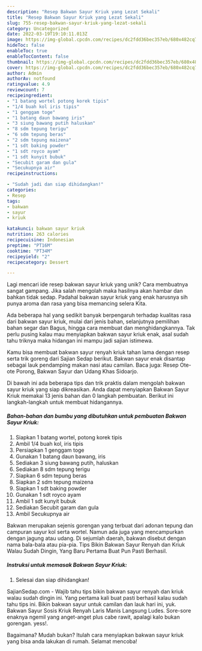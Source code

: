 ```yaml
---
description: "Resep Bakwan Sayur Kriuk yang Lezat Sekali"
title: "Resep Bakwan Sayur Kriuk yang Lezat Sekali"
slug: 755-resep-bakwan-sayur-kriuk-yang-lezat-sekali
category: Uncategorized
date: 2022-03-19T19:10:11.013Z
image: https://img-global.cpcdn.com/recipes/dc2fdd36bec357eb/680x482cq70/bakwan-sayur-kriuk-foto-resep-utama.jpg
hideToc: false
enableToc: true
enableTocContent: false
thumbnail: https://img-global.cpcdn.com/recipes/dc2fdd36bec357eb/680x482cq70/bakwan-sayur-kriuk-foto-resep-utama.jpg
cover: https://img-global.cpcdn.com/recipes/dc2fdd36bec357eb/680x482cq70/bakwan-sayur-kriuk-foto-resep-utama.jpg
author: Admin
authorAv: notfound
ratingvalue: 4.9
reviewcount: 7
recipeingredient:
- "1 batang wortel potong korek tipis"
- "1/4 buah kol iris tipis"
- "1 genggam toge"
- "1 batang daun bawang iris"
- "3 siung bawang putih haluskan"
- "8 sdm tepung terigu"
- "6 sdm tepung beras"
- "2 sdm tepung maizena"
- "1 sdt baking powder"
- "1 sdt royco ayam"
- "1 sdt kunyit bubuk"
- "Secubit garam dan gula"
- "Secukupnya air"
recipeinstructions:

- "Sudah jadi dan siap dihidangkan!"
categories:
- Resep
tags:
- bakwan
- sayur
- kriuk

katakunci: bakwan sayur kriuk 
nutrition: 263 calories
recipecuisine: Indonesian
preptime: "PT16M"
cooktime: "PT34M"
recipeyield: "2"
recipecategory: Dessert

---
```





Lagi mencari ide resep bakwan sayur kriuk yang unik? Cara membuatnya sangat gampang. Jika salah mengolah maka hasilnya akan hambar dan bahkan tidak sedap. Padahal bakwan sayur kriuk yang enak harusnya sih punya aroma dan rasa yang bisa memancing selera Kita.





Ada beberapa hal yang sedikit banyak berpengaruh terhadap kualitas rasa dari bakwan sayur kriuk, mulai dari jenis bahan, selanjutnya pemilihan bahan segar dan Bagus, hingga cara membuat dan menghidangkannya. Tak perlu pusing kalau mau menyiapkan bakwan sayur kriuk enak,      asal sudah tahu triknya maka hidangan ini mampu jadi sajian istimewa.














Kamu bisa membuat bakwan sayur renyah kriuk tahan lama dengan resep serta trik goreng dari Sajian Sedap berikut. Bakwan sayur enak disantap sebagai lauk pendamping makan nasi atau camilan. Baca juga: Resep Ote-ote Porong, Bakwan Sayur dan Udang Khas Sidoarjo.






Di bawah ini ada beberapa tips dan trik praktis dalam mengolah bakwan sayur kriuk yang siap dikreasikan. Anda dapat menyiapkan Bakwan Sayur Kriuk memakai 13 jenis bahan dan 0 langkah pembuatan. Berikut ini langkah-langkah untuk membuat hidangannya.

<!--inarticleads1-->

##### Bahan-bahan dan bumbu yang dibutuhkan untuk pembuatan Bakwan Sayur Kriuk:

1. Siapkan 1 batang wortel, potong korek tipis
1. Ambil 1/4 buah kol, iris tipis
1. Persiapkan 1 genggam toge
1. Gunakan 1 batang daun bawang, iris
1. Sediakan 3 siung bawang putih, haluskan
1. Sediakan 8 sdm tepung terigu
1. Siapkan 6 sdm tepung beras
1. Siapkan 2 sdm tepung maizena
1. Siapkan 1 sdt baking powder
1. Gunakan 1 sdt royco ayam
1. Ambil 1 sdt kunyit bubuk
1. Sediakan Secubit garam dan gula
1. Ambil Secukupnya air


Bakwan merupakan sejenis gorengan yang terbuat dari adonan tepung dan campuran sayur kol serta wortel. Namun ada juga yang mencampurkan dengan jagung atau udang. Di sejumlah daerah, bakwan disebut dengan nama bala-bala atau pia-pia. Tips Bikin Bakwan Sayur Renyah dan Kriuk Walau Sudah Dingin, Yang Baru Pertama Buat Pun Pasti Berhasil. 

<!--inarticleads2-->

##### Instruksi untuk memasak Bakwan Sayur Kriuk:


1. Selesai dan siap dihidangkan!

SajianSedap.com - Wajib tahu tips bikin bakwan sayur renyah dan kriuk walau sudah dingin ini. Yang pertama kali buat pasti berhasil kalau sudah tahu tips ini. Bikin bakwan sayur untuk camilan dan lauk hari ini, yuk. Bakwan Sayur Sosis Kriuk Renyah Laris Manis Langsung Ludes. Sore-sore enaknya ngemil yang anget-anget plus cabe rawit, apalagi kalo bukan gorengan. yess!. 

Bagaimana? Mudah bukan? Itulah cara menyiapkan bakwan sayur kriuk yang bisa anda lakukan di rumah. Selamat mencoba!
